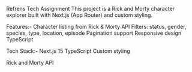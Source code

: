 Refrens Tech Assignment
This project is a Rick and Morty character explorer built with Next.js (App Router) and custom styling.

Features:-
Character listing from Rick & Morty API
Filters: status, gender, species, type, location, episode
Pagination support
Responsive design
TypeScript

Tech Stack:-
Next.js 15
TypeScript
Custom styling

Rick and Morty API
